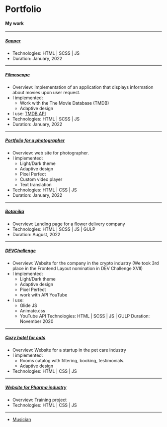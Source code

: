 # Portfolio

#### My work
___________________________________________________________________________________________________________
##### [Sapper](https://millisabel.github.io/saper/)
- Technologies: HTML | SCSS | JS
- Duration: January, 2022
___________________________________________________________________________________________________________
##### [Filmoscope](https://millisabel.github.io/movie-app/)
- Overview: Implementation of an application that displays information about movies upon user request.
- I implemented: 
    - Work with the The Movie Database (TMDB)
    - Adaptive design
- I use: [TMDB API](https://www.themoviedb.org/documentation/api)
- Technologies: HTML | SCSS | JS
- Duration: January, 2022
__________________________________________________________________________________________________________             
##### [Portfolio for a photographer](https://millisabel.github.io/Portfolio/portfolio/)
- Overview: web site for photographer.
- I implemented: 
    - Light/Dark theme
    - Adaptive design
    - Pixel Perfect
    - Custom video player
    - Text translation
- Technologies: HTML | CSS | JS
- Duration: January, 2022
__________________________________________________________________________________________________________ 
##### [Botanika](https://millisabel.github.io/zaverstai-2/)
- Overview: Landing page for a flower delivery company
- Technologies: HTML | SCSS | JS | GULP
- Duration: August, 2022
__________________________________________________________________________________________________________   
##### [DEVChallenge](https://millisabel.github.io/DEVChallenge/)
- Overview: Website for the company in the crypto industry (We took 3rd place in the Frontend Layout nomination in DEV Challenge XVII)
- I implemented: 
    - Light/Dark theme
    - Adaptive design
    - Pixel Perfect
    - work with API YouTube
- I use:
    - Glide JS
    - Animate.css
    - YouTube API
Technologies: HTML | SCSS | JS | GULP
Duration: November 2020
__________________________________________________________________________________________________________ 
##### [Cozy hotel for cats](https://millisabel.github.io/Portfolio/hotelcats/)
- Overview: Website for a startup in the pet care industry
- I implemented: 
    - Rooms catalog with filtering, booking, testimonials.
    - Adaptive design
- Technologies:  HTML | CSS | JS
__________________________________________________________________________________________________________ 
##### [Website for Pharma industry](https://millisabel.github.io/Portfolio/adele/)
- Overview: Training project
- Technologies: HTML | CSS | JS
__________________________________________________________________________________________________________ 
* [Musician](https://millisabel.github.io/Portfolio/Musician/)
